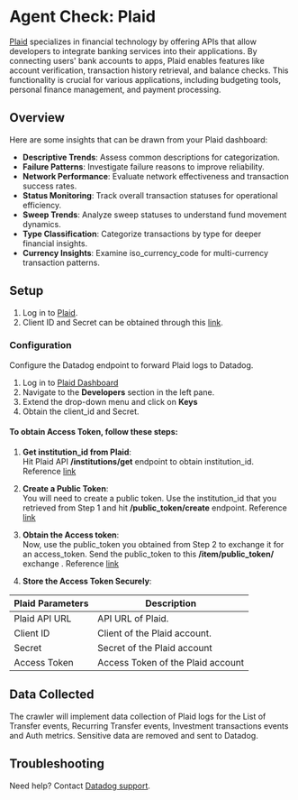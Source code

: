 # Agent Check: Plaid

[Plaid](https://plaid.com/) specializes in financial technology by offering APIs that allow developers to integrate banking services into their applications. By connecting users' bank accounts to apps, Plaid enables features like account verification, transaction history retrieval, and balance checks. This functionality is crucial for various applications, including budgeting tools, personal finance management, and payment processing.

## Overview

Here are some insights that can be drawn from your Plaid dashboard:

- **Descriptive Trends**: Assess common descriptions for categorization.
- **Failure Patterns**: Investigate failure reasons to improve reliability.
- **Network Performance**: Evaluate network effectiveness and transaction success rates.
- **Status Monitoring**: Track overall transaction statuses for operational efficiency.
- **Sweep Trends**: Analyze sweep statuses to understand fund movement dynamics.
- **Type Classification**: Categorize transactions by type for deeper financial insights.
- **Currency Insights**: Examine iso_currency_code for multi-currency transaction patterns.

## Setup

1. Log in to [Plaid](https://dashboard.plaid.com/signin/).
2. Client ID and Secret can be obtained through this [link](https://dashboard.plaid.com/developers/keys).

### Configuration

Configure the Datadog endpoint to forward Plaid logs to Datadog.
1. Log in to [Plaid Dashboard](https://dashboard.plaid.com/)
2. Navigate to the **Developers** section in the left pane.
3. Extend the drop-down menu and click on **Keys** 
4. Obtain the client_id and Secret.

#### To obtain Access Token, follow these steps:
   1. **Get institution_id from Plaid**:  
      Hit Plaid API **/institutions/get** endpoint to obtain institution_id. Reference [link](https://plaid.com/docs/api/institutions/#institutionsget) 
   2. **Create a Public Token**:  
      You will need to create a public token. Use the institution_id that you retrieved from Step 1 and hit **/public_token/create** endpoint. Reference  [link](https://plaid.com/docs/api/sandbox/#sandboxpublic_tokencreate) 
   3. **Obtain the Access token**:  
      Now, use the public_token you obtained from Step 2 to exchange it for an access_token. Send the public_token to this **/item/public_token/** exchange . Reference [link](https://plaid.com/docs/api/items/#itempublic_tokenexchange) 


   4. **Store the Access Token Securely**:  
      


| Plaid Parameters | Description |
|----------|----------|
| Plaid API URL | API URL of Plaid. | 
| Client ID | Client of the Plaid account. |
| Secret | Secret of the Plaid account |
| Access Token | Access Token of the Plaid account |



## Data Collected

The crawler will implement data collection of Plaid logs for the List of Transfer events, Recurring Transfer events, Investment transactions
events and Auth metrics. Sensitive data are removed and sent to Datadog.


## Troubleshooting

Need help? Contact [Datadog support][3].

[1]: **LINK_TO_INTEGRATION_SITE**
[2]: https://app.datadoghq.com/account/settings/agent/latest
[3]: https://docs.datadoghq.com/help/

